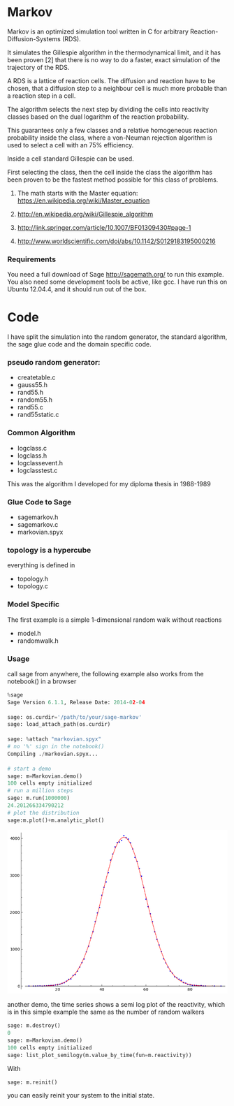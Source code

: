 # Markov 
Markov is an optimized simulation tool written in C for arbitrary 
Reaction-Diffusion-Systems (RDS).

It simulates the Gillespie algorithm in the thermodynamical limit, 
and it has been proven [2] that there is no way to do a faster, 
exact simulation of the trajectory of the RDS.

A RDS is a lattice of reaction cells. The diffusion and reaction 
have to be chosen, that a diffusion step to a neighbour cell 
is much more probable than a reaction step in a cell.

The algorithm selects the next step by dividing the cells into reactivity 
classes based on the dual logarithm of the reaction probability.

This guarantees only a few classes and a relative homogeneous 
reaction probability inside the class, where a von-Neuman rejection 
algorithm is used to select a cell with an 75% efficiency.

Inside a cell standard Gillespie can be used.

First selecting the class, then the cell inside the class the 
algorithm has been proven to be the fastest method possible for
this class of problems.

1.  The math starts with the Master equation: https://en.wikipedia.org/wiki/Master_equation

2.  http://en.wikipedia.org/wiki/Gillespie_algorithm

3.  http://link.springer.com/article/10.1007/BF01309430#page-1

4.  http://www.worldscientific.com/doi/abs/10.1142/S0129183195000216



### Requirements

You need a full download of Sage http://sagemath.org/ to run this example.
You also need some development tools be active, like gcc. I have run this 
on Ubuntu 12.04.4, and it should run out of the box.

# Code

I have split the simulation into the random generator, the standard algorithm, 
the sage glue code and the domain specific code.

### pseudo random generator:

-    createtable.c
-    gauss55.h
-    rand55.h 
-    random55.h 
-    rand55.c
-    rand55static.c

### Common Algorithm

-    logclass.c 
-    logclass.h
-    logclassevent.h
-    logclasstest.c

This was the algorithm I developed for my diploma thesis in 1988-1989

### Glue Code to Sage

-   sagemarkov.h
-   sagemarkov.c
-   markovian.spyx

### topology is a hypercube

everything is defined in

-   topology.h
-   topology.c



### Model Specific

The first example is a simple 1-dimensional random walk without reactions
-   model.h
-   randomwalk.h

### Usage

call sage from anywhere, the following example also works from the 
notebook() in a browser


```python
%sage
Sage Version 6.1.1, Release Date: 2014-02-04

sage: os.curdir='/path/to/your/sage-markov' 
sage: load_attach_path(os.curdir) 

sage: %attach "markovian.spyx"
# no '%' sign in the notebook()
Compiling ./markovian.spyx...

# start a demo
sage: m=Markovian.demo()
100 cells empty initialized
# run a million steps
sage: m.run(1000000)
24.201266334790212
# plot the distribution
sage:m.plot()+m.analytic_plot()
```
![Simulation and Analytic](sage0.png)

another demo, the time series shows a semi log plot of
the reactivity, which is in this simple example the same
as the number of random walkers
```python
sage: m.destroy()
0
sage: m=Markovian.demo()
100 cells empty initialized
sage: list_plot_semilogy(m.value_by_time(fun=m.reactivity))
```

With 
```
sage: m.reinit()
```
you can easily reinit your system to the initial state.


